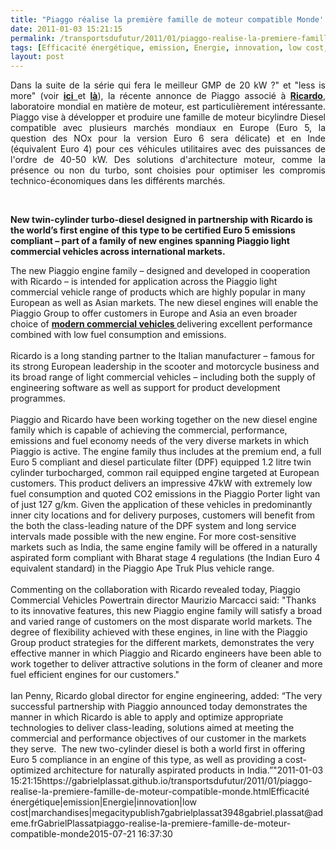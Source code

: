 ```yaml
---
title: "Piaggo réalise la première famille de moteur compatible Monde''"
date: 2011-01-03 15:21:15
permalink: /transportsdufutur/2011/01/piaggo-realise-la-premiere-famille-de-moteur-compatible-monde.html
tags: [Efficacité énergétique, emission, Energie, innovation, low cost, marchandises, megacity]
layout: post
---
```


<p style="text-align: justify">Dans la suite de la série qui fera le meilleur GMP de 20 kW ?" et "less is more" (voir <strong><a href="https://gabrielplassat.github.io/transportsdufutur/2010/01/qui-sera-capable-de-faire-un-gmp-de-20-kw-au-meilleur-prix-.html"" target=""_blank"">ici </a></strong>et <strong><a href="https://gabrielplassat.github.io/transportsdufutur/2010/03/less-is-more-2.html"" target=""_blank"">là</a></strong>), la récente annonce de Piaggo associé à <strong><a href=""http://www.ricardo.com/News--Media/Press-releases/News-releases1/2010/Ricardo-cooperates-with-Piaggio-on-development-of-clean-and-fuel-efficient-light-commercial-vehicle-engine-family/"" target=""_blank"">Ricardo</a></strong>, laboratoire mondial en matière de moteur, est particulièrement intéressante. Piaggo vise à développer et produire une famille de moteur bicylindre Diesel compatible avec plusieurs marchés mondiaux en Europe (Euro 5, la question des NOx pour la version Euro 6 sera délicate) et en Inde (équivalent Euro 4) pour ces véhicules utilitaires avec des puissances de l'ordre de 40-50 kW. Des solutions d'architecture moteur, comme la présence ou non du turbo, sont choisies pour optimiser les compromis technico-économiques dans les différents marchés.</p> <p style=""text-align: justify""><a href="https://gabrielplassat.github.io/transportsdufutur/wp-content/uploads/sites/6/old/6a0120a66d2ad4970b0148c744d1db970c-800wi.jpg"" rel=""lightbox""><img alt=""Piaggo2"" class=""asset  asset-image at-xid-6a0120a66d2ad4970b0148c744d1db970c"" src=""/wp-content/uploads/sites/6/old/6a0120a66d2ad4970b0148c744d1db970c-500wi.jpg"" style=""margin-left: automargin-right: auto"" title=""Piaggo2"" /></a> </p> <p style=""text-align: justify""><strong>New twin-cylinder turbo-diesel designed in partnership with Ricardo is the world’s first engine of this type to be certified Euro 5 emissions compliant – part of a family of new engines spanning Piaggio light commercial vehicles across international markets. </strong></p>  <!--more-->  The new Piaggio engine family – designed and developed in cooperation with Ricardo – is intended for application across the Piaggio light commercial vehicle range of products which are highly popular in many European as well as Asian markets. The new diesel engines will enable the Piaggio Group to offer customers in Europe and Asia an even broader choice of <strong><a href=""http://piaggio.co.in/Category/products/choose-your-ape.aspx"" target=""_blank"">modern commercial vehicles </a></strong>delivering excellent performance combined with low fuel consumption and emissions.<br /><br />Ricardo is a long standing partner to the Italian manufacturer – famous for its strong European leadership in the scooter and motorcycle business and its broad range of light commercial vehicles – including both the supply of engineering software as well as support for product development programmes.<br /><br />Piaggio and Ricardo have been working together on the new diesel engine family which is capable of achieving the commercial, performance, emissions and fuel economy needs of the very diverse markets in which Piaggio is active. The engine family thus includes at the premium end, a full Euro 5 compliant and diesel particulate filter (DPF) equipped 1.2 litre twin cylinder turbocharged, common rail equipped engine targeted at European customers. This product delivers an impressive 47kW with extremely low fuel consumption and quoted CO2 emissions in the Piaggio Porter light van of just 127 g/km. Given the application of these vehicles in predominantly inner city locations and for delivery purposes, customers will benefit from the both the class-leading nature of the DPF system and long service intervals made possible with the new engine. For more cost-sensitive markets such as India, the same engine family will be offered in a naturally aspirated form compliant with Bharat stage 4 regulations (the Indian Euro 4 equivalent standard) in the Piaggio Ape Truk Plus vehicle range.<br /><br />Commenting on the collaboration with Ricardo revealed today, Piaggio Commercial Vehicles Powertrain director Maurizio Marcacci said: "Thanks to its innovative features, this new Piaggio engine family will satisfy a broad and varied range of customers on the most disparate world markets. The degree of flexibility achieved with these engines, in line with the Piaggio Group product strategies for the different markets, demonstrates the very effective manner in which Piaggio and Ricardo engineers have been able to work together to deliver attractive solutions in the form of cleaner and more fuel efficient engines for our customers."<br /><br />Ian Penny, Ricardo global director for engine engineering, added: “The very successful partnership with Piaggio announced today demonstrates the manner in which Ricardo is able to apply and optimize appropriate technologies to deliver class-leading, solutions aimed at meeting the commercial and performance objectives of our customer in the markets they serve.  The new two-cylinder diesel is both a world first in offering Euro 5 compliance in an engine of this type, as well as providing a cost-optimized architecture for naturally aspirated products in India.”"2011-01-03 15:21:15https://gabrielplassat.github.io/transportsdufutur/2011/01/piaggo-realise-la-premiere-famille-de-moteur-compatible-monde.htmlEfficacité énergétique|emission|Energie|innovation|low cost|marchandises|megacitypublish7gabrielplassat3948gabriel.plassat@ademe.frGabrielPlassatpiaggo-realise-la-premiere-famille-de-moteur-compatible-monde2015-07-21 16:37:30
